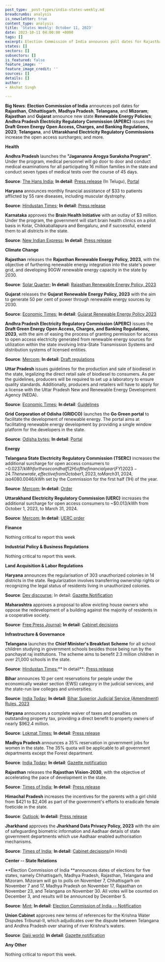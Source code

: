 ```yaml
---
post_type: _post-types/india-states-weekly.md
breadcrumbs: analysis
is_newsletter: true
content_type: analysis
title: 'States Weekly: October 11, 2023'
date: 2023-10-11 04:00:00 +0000
tags: []
excerpt: Election Commission of India announces poll dates for Rajasthan, Chhattisgarh, Madhya Pradesh, Telangana, and Mizoram; Rajasthan and Gujarat announce new state Renewable Energy Policies; Andhra Pradesh Electricity Regulatory Commission (APERC) issues the Draft Green Energy Open Access, Charges, and Banking Regulations, 2023; Telangana, and Uttarakhand Electricity Regulatory Commissions increase the open access surcharges; and more.
states: []
sectors: []
subsectors: []
is_featured: false
feature_image: ''
feature_image_credit: ''
sources: []
details: []
author:
- Akshat Singh

---
```


**Big News**: **Election Commission of India** announces poll dates for **Rajasthan**, **Chhattisgarh**, **Madhya Pradesh**, **Telangana**, and **Mizoram**; **Rajasthan** and **Gujarat** announce new state **Renewable Energy Policies**; **Andhra Pradesh Electricity Regulatory Commission (APERC)** issues the **Draft Green Energy Open Access, Charges, and Banking Regulations, 2023**; **Telangana**, and **Uttarakhand Electricity Regulatory Commissions** increase the open access surcharges; and more.

**Health**

**Andhra Pradesh** launches the **"Jagananna Arogya Suraksha Program"**. Under the program, medical personnel will go door to door and conduct medical examinations for all participating 16 million families in the state and conduct seven types of medical tests over the course of 45 days. 

**Source**: [The Hans India](https://www.thehansindia.com/andhra-pradesh/ys-jagan-launches-jagananna-arogya-suraksha-says-free-medical-tests-to-all-826301); **In detail**: [Press release](https://ipr.ap.nic.in/images/press-releases/%E0%B0%9C%E0%B0%97%E0%B0%A8%E0%B0%A8%E0%B1%8D%E0%B0%A8%20%E0%B0%86%E0%B0%B0%E0%B1%8B%E0%B0%97%E0%B1%8D%E0%B0%AF%20%E0%B0%B8%E0%B1%81%E0%B0%B0%E0%B0%95%E0%B1%8D%E0%B0%B7%20%E0%B0%AA%E0%B0%A7%E0%B0%95%E0%B0%BE%E0%B0%A8%E0%B1%8D%E0%B0%A8%E0%B0%BF%20%E0%B0%AA%E0%B1%8D%E0%B0%B0%E0%B0%BE%E0%B0%B0%E0%B0%82%E0%B0%AD%E0%B0%BF%E0%B0%82%E0%B0%9A%E0%B0%BF%E0%B0%A8%20%E0%B0%B8%E0%B1%80%E0%B0%8E%E0%B0%82%20%E0%B0%9C%E0%B0%97%E0%B0%A8%E0%B1%8D_29.09.2023.pdf) (In Telugu), [Portal](http://ncdcd.ap.gov.in/Jagananna-Arogya-Suraksha/)

**Haryana** announces monthly financial assistance of $33 to patients afflicted by 55 rare diseases, including muscular dystrophy. 

**Source**: [Hindustan Times](https://www.hindustantimes.com/cities/chandigarh-news/haryana-to-give-monthly-assistance-of-rs-2-750-to-patients-of-55-rare-diseases-101696340800848.html); **In detail**: [Press release](https://acrobat.adobe.com/id/urn:aaid:sc:VA6C2:23fa6f87-e35e-4fa4-9614-c43429d97f26)

**Karnataka** approves the **Brain Health Initiative** with an outlay of $3 million. Under the program, the government will start brain health clinics on a pilot basis in Kolar, Chikkaballapura and Bengaluru, and if successful, extend them to all districts in the state. 

**Source**: [New Indian Express](https://www.newindianexpress.com/states/karnataka/2023/oct/06/brain-health-clinics-to-be-set-up-in-karnataka-on-pilot-basis-2621247.html); **In detail**: [Press release](https://mentalhealth.karnataka.gov.in/info-2/Karnataka+Brain+Health+Initiative/en)

**Climate Change**

**Rajasthan** releases the **Rajasthan Renewable Energy Policy, 2023**, with the objective of furthering renewable energy integration into the state's power grid, and developing 90GW renewable energy capacity in the state by 2030. 

**Source**: [Solar Quarter](https://solarquarter.com/2023/10/07/rajasthan-government-unveils-ambitious-renewable-energy-policy-2023-to-transform-the-states-energy-landscape/); **In detail**: [Rajasthan Renewable Energy Policy, 2023](https://solarquarter.com/wp-content/uploads/2023/10/Rajasthan-Policy-2023.pdf)

**Gujarat** releases the **Gujarat Renewable Energy Policy, 2023** with the aim to generate 50 per cent of power through renewable energy sources by 2030. 

**Source**: [Economic Times](https://energy.economictimes.indiatimes.com/news/renewable/gujarat-governments-new-policy-aims-to-generate-half-the-power-through-renewable-sources-by-2030/104173219); **In detail**: [Gujarat Renewable Energy Policy 2023](https://guj-epd.gujarat.gov.in/uploads/Gujarat_RE_Policy-2023.pdf)

**Andhra Pradesh Electricity Regulatory Commission (APERC)** issues the **Draft Green Energy Open Access, Charges, and Banking Regulations, 2023**, with the aim of easing the process of granting permission for access to open access electricity generated from renewable energy sources for utilization within the state involving Intra-State Transmission Systems and distribution systems of licensed entities. 

**Source**: [Mercom](https://www.mercomindia.com/andhra-pradesh-green-energy-open-access-regulations); **In detail**: [Draft regulations](https://aperc.gov.in/admin/upload/APERCGEOAChargesandBankingRegulation2023.pdf)

**Uttar Pradesh** issues guidelines for the production and sale of biodiesel in the state, legalizing the direct retail sale of biodiesel to consumers. As per the guidelines, producers will be required to set up a laboratory to ensure quality standards. Additionally, producers and retailers will have to apply for a license with the Uttar Pradesh New and Renewable Energy Development Agency (NEDA). 

**Source**: [Economic Times](https://energy.economictimes.indiatimes.com/news/renewable/up-issues-guidelines-for-production-sale-of-biodiesel/104134154); **In detail**: [Guidelines](https://upneda.org.in/MediaGallery/biodiesel_27Sep2023.pdf)

**Grid Corporation of Odisha (GRIDCO)** launches the **Go Green portal** to facilitate the development of renewable energy. The portal aims at facilitating renewable energy development by providing a single window platform for the developers in the state. 

**Source**: [Odisha bytes](https://odishabytes.com/gridco-launches-go-green-portal-for-renewable-energy-projects-in-odisha/); **In detail**: [Portal](https://greenenergyinvest.odisha.gov.in)

**Energy**

**Telangana State Electricity Regulatory Commission** **(TSERC)** increases the additional surcharge for open access consumers to ~$0.0237/kWh for the second half (2H) of the financial year (FY) 2023-24. The new rate, effective from October 1, 2023, to March 31, 2024, is a 408% increase from ~$0.0046/kWh set by the Commission for the first half (1H) of the year. 

**Source**: [Mercom](https://www.mercomindia.com/telangana-additional-surcharge-open-access-%E2%82%B91-98-kwh); **In detail**: [Order](https://tserc.gov.in/file_upload/uploads/Orders/Commission%20Orders/2023/OP%2015%2016%20AS%20H2%202023-24.pdf)

**Uttarakhand Electricity Regulatory Commission (UERC)** increases the additional surcharge for open access consumers to ~$0.013/kWh from October 1, 2023, to March 31, 2024. 

**Source**: [Mercom](https://www.mercomindia.com/uttarakhand-additional-surcharge-1-05); **In detail**: [UERC order](https://uerc.gov.in/ordersPetitions/orders/Misc/2023/sept/Order_on_Additional_Surcharge_Oct%2023%20to%20March_24.pdf)

**Finance**

Nothing critical to report this week

**Industrial Policy & Business Regulations**

Nothing critical to report this week.

**Land Acquisition & Labor Regulations**

**Haryana** announces the regularisation of 303 unauthorized colonies in 14 districts in the state. Regularization involves transferring ownership rights or recognizing the legal status of residents living in unauthorized colonies. 

**Source**: [Dev discourse](https://www.devdiscourse.com/article/headlines/2620568-haryana-decides-to-regularise-303-unauthorised-colonies-cm-khattar-says-remaining-such-colonies-to-be-authorised-by-januar); In detail: [Gazette Notification](https://acrobat.adobe.com/id/urn:aaid:sc:VA6C2:b4db4330-2c22-422e-a6e8-cd8c496c44a4)

**Maharashtra** approves a proposal to allow evicting house owners who oppose the redevelopment of a building against the majority of residents in a cooperative society. 

**Source**: [Free Press Journal](https://www.freepressjournal.in/mumbai/maha-cabinet-approves-amendment-to-enable-eviction-of-dissenting-homeowners-from-to-be-redeveloped-buildings); **In detail**: [Cabinet decisions](https://www.maharashtra.gov.in/Upload/PDF/48_Dt_03_10_2023_Cabinet_Decisions_Meeting_No_48.pdf)

**Infrastructure & Governance**

**Telangana** launches the **Chief Minister's Breakfast Scheme** for all school children studying in government schools besides those being run by the panchayat raj institutions. The scheme aims to benefit 2.3 million children in over 21,000 schools in the state. 

**Source**: [Hindustan Times](https://www.hindustantimes.com/india-news/telangana-government-launches-cm-breakfast-scheme-for-classes-1-to-10-101696591711529.html);** In detail**: [Press release](https://cm.telangana.gov.in/2023/09/telangana-government-launches-chief-ministers-breakfast-scheme-for-school-students/)

**Bihar** announces 10 per cent reservations for people under the economically weaker section (EWS) category in the judicial services, and the state-run law colleges and universities. 

**Source**: [India Today](https://www.indiatoday.in/india/story/bihar-10-per-cent-quota-economically-weaker-section-judicial-services-law-colleges-2443926-2023-10-03); **In detail**: [Bihar Superior Judicial Service (Amendment) Rules, 2023](https://www.indianemployees.com/acts-rules/details/bihar-superior-judicial-service-amendment-rules-2023)

**Haryana** announces a complete waiver of taxes and penalties on outstanding property tax, providing a direct benefit to property owners of nearly $962.4 million. 

**Source**: [Lokmat Times](https://www.lokmattimes.com/national/haryana-waives-taxes-penalties-on-outstanding-property-tax/); **In detail**: [Press release](https://acrobat.adobe.com/id/urn:aaid:sc:VA6C2:848cd195-b226-4eb7-b7a6-07158b5b537f)

**Madhya Pradesh** announces a 35% reservation in government jobs for women in the state. The 35% quota will be applicable to all government departments except the Forest department. 

**Source**: [India Today](https://www.indiatoday.in/india/story/madhya-pradesh-news-women-reservation-in-government-jobs-2444691-2023-10-05); **In detail**: [Gazette notification](https://govtpressmp.nic.in/pdf/extra/2023-10-03-Ex-304.pdf)

**Rajasthan** releases the **Rajasthan Vision-2030**, with the objective of accelerating the pace of development in the state. 

**Source**: [Times of India](https://timesofindia.indiatimes.com/videos/news/vision-2030-document-will-give-a-new-direction-to-development-of-rajasthan-cm-gehlot/videoshow/104218516.cms); **In detail**: [Press release](https://dipr.rajasthan.gov.in/press-release-detail/124195/0)

**Himachal Pradesh** increases the incentives for the parents with a girl child from $421 to $2,406 as part of the government's efforts to eradicate female foeticide in the state. 

**Source**: [Outlook](https://www.outlookindia.com/national/himachal-cm-sukhu-raises-incentive-to-parents-of-single-girl-child-to-rs-2-lakh-news-322650); **In detail**: [Press release](http://himachalpr.gov.in/OnePressRelease.aspx?Language=1&ID=31304)

**Jharkhand** approves the **Jharkhand Data Privacy Policy, 2023** with the aim of safeguarding biometric information and Aadhaar details of state government departments which use Aadhaar enabled authorisation mechanisms. 

**Source**: [Times of India](https://timesofindia.indiatimes.com/city/ranchi/govt-makes-cancer-and-rabies-notifiable-diseases/articleshow/104200872.cms); **In detail**: [Cabinet decisions](https://cm.jharkhand.gov.in/sites/default/files/cabinet_decision_05_10_2023%28Hindi%29.pdf)(in Hindi)

**Center -- State Relations**

**Election Commission of India **announces dates of elections for five states, namely Chhattisgarh, Madhya Pradesh, Rajasthan, Telangana and Mizoram. Mizoram will go to polls on November 7, Chhattisgarh on November 7 and 17, Madhya Pradesh on November 17, Rajasthan on November 23, and Telangana on November 30. All votes will be counted on December 3, and results will be announced by December 5. 

**Source**: [Mint](https://urldefense.com/v3/__https:/www.livemint.com/elections/assembly-elections/assembly-elections-live-updates-election-commission-poll-dates-madhya-pradesh-rajasthan-telangana-mizoram-chhattisgarh-11696819577471.html__;!!KRhing!dJNymhn_cfWgHHv0mIWD-IRmotsGRD2nH-jnvkK-IfCkPAmb3gDHC1FBG2xIFfMijWj7GN9W9P8Vm7Yoxorj$); **In detail**: [Election Commission of India -- Notification](https://urldefense.com/v3/__https:/eci.gov.in/files/file/15309-general-election-to-legislative-assemblies-of-chhattisgarh-madhya-pradesh-mizoram-rajasthan-and-telangana-2023/__;!!KRhing!dJNymhn_cfWgHHv0mIWD-IRmotsGRD2nH-jnvkK-IfCkPAmb3gDHC1FBG2xIFfMijWj7GN9W9P8Vm6Im439U$)

**Union Cabinet** approves new terms of references for the Krishna Water Disputes Tribunal-II, which adjudicates over the dispute between Telangana and Andhra Pradesh over sharing of river Krishna's waters. 

**Source**: [Daiji world](https://www.daijiworld.com/news/newsDisplay?newsID=1127187); **In detail**: [Gazette notification](https://egazette.gov.in/WriteReadData/2023/249217.pdf)

**Any Other**

Nothing critical to report this week.
